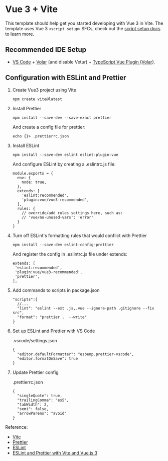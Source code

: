 # Vue 3 + Vite

This template should help get you started developing with Vue 3 in Vite. The template uses Vue 3 `<script setup>` SFCs, check out the [script setup docs](https://v3.vuejs.org/api/sfc-script-setup.html#sfc-script-setup) to learn more.

## Recommended IDE Setup

- [VS Code](https://code.visualstudio.com/) + [Volar](https://marketplace.visualstudio.com/items?itemName=Vue.volar) (and disable Vetur) + [TypeScript Vue Plugin (Volar)](https://marketplace.visualstudio.com/items?itemName=Vue.vscode-typescript-vue-plugin).

## Configuration with ESLint and Prettier

1. Create Vue3 project using Vite

   ```
   npm create vite@latest
   ```

2. Install Prettier

   ```
   npm install --save-dev --save-exact prettier
   ```

   And create a config file for prettier:

   ```
   echo {}> .prettierrc.json
   ```

3. Install ESLint

   ```
   npm install --save-dev eslint eslint-plugin-vue
   ```

   And configure ESLint by creating a .eslintrc.js file:

   ```
   module.exports = {
     env: {
       node: true,
     },
     extends: [
       'eslint:recommended',
       'plugin:vue/vue3-recommended',
     ],
     rules: {
       // override/add rules settings here, such as:
       // 'vue/no-unused-vars': 'error'
     }
   }
   ```

4. Turn off ESLint's formatting rules that would conflict with Prettier

   ```
   npm install --save-dev eslint-config-prettier
   ```

   And register the config in .eslintrc.js file under extends:

   ```
   extends: [
    'eslint:recommended',
    'plugin:vue/vue3-recommended',
    'prettier',
   ],
   ```

5. Add commands to scripts in package.json

   ```
   "scripts":{
     //...
     "lint": "eslint --ext .js,.vue --ignore-path .gitignore --fix src",
     "format": "prettier .  --write"
   }
   ```

6. Set up ESLint and Prettier with VS Code

   .vscode/settings.json

   ```
   {
     "editor.defaultFormatter": "esbenp.prettier-vscode",
     "editor.formatOnSave": true
   }
   ```

7. Update Prettier config

   .prettierrc.json

   ```
   {
     "singleQuote": true,
     "trailingComma": "es5",
     "tabWidth": 2,
     "semi": false,
     "arrowParens": "avoid"
   }
   ```

Reference:

- [Vite](https://vitejs.dev/)
- [Prettier](https://prettier.io/)
- [ESLint](https://eslint.org/)
- [ESLint and Prettier with Vite and Vue.js 3](https://vueschool.io/articles/vuejs-tutorials/eslint-and-prettier-with-vite-and-vue-js-3/)
